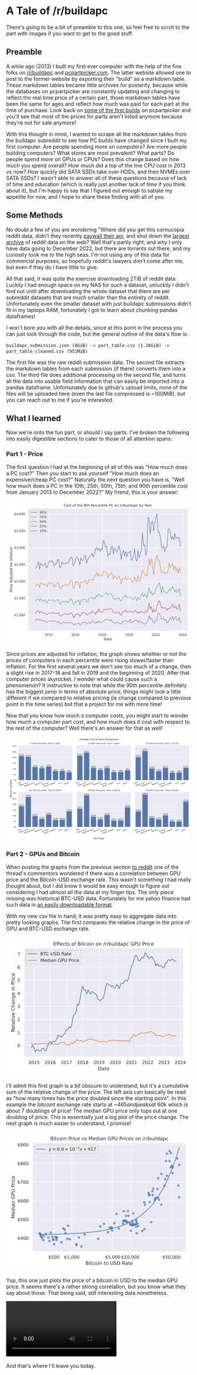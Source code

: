 # A Tale of /r/buildapc

There's going to be a bit of preamble to this one, so feel free to scroll to the part with images if you want to get to the good stuff.

## Preamble

A while ago (2013) I built my first ever computer with the help of the fine folks on [/r/buildapc](https://reddit.com/r/buildapc) and [pcpartpicker.com](https://pcpartpicker.com). The latter website allowed one to post to the former website by exporting their "build" as a markdown table. These markdown tables became little archives for posterity, because while the databases on pcpartpicker are constantly updating and changing to reflect the real time price of a certain part, those markdown tables have been the same for ages and reflect how much was paid for each part at the time of purchase. Look back on [some of the first builds](https://pcpartpicker.com/builds/#sort=-recent&page=1) on pcpartpicker and you'll see that most of the prices for parts aren't listed anymore because they're not for sale anymore!

With this thought in mind, I wanted to scrape all the markdown tables from the buildapc subreddit to see how PC builds have changed since I built my first computer. Are people spending more on computers? Are more people building computers? What stores are most prevalent? What parts? Do people spend more on GPUs or CPUs? Does this change based on how much you spend overall? How much did a top of the line CPU cost in 2013 vs now? How quickly did SATA SSDs take over HDDs, and then NVMEs over SATA SSDs? I wasn't able to answer all of these questions because of lack of time and education (which is really just another lack of time if you think about it), but I'm happy to say that I figured out enough to satiate my appetite for now, and I hope to share these finding with all of you.

## Some Methods

No doubt a few of you are wondering "Where did you get this cornucopia reddit data, didn't they recently [paywall their api](https://www.reddit.com/r/reddit/comments/12qwagm/an_update_regarding_reddits_api/), and shut down the [largest archive](https://www.reddit.com/r/modnews/comments/134tjpe/reddit_data_api_update_changes_to_pushshift_access/) of reddit data on the web? Well that's partly right, and why I only have data going to December 2022, but there are torrents out there, and my curiosity took me to the high seas. I'm not using any of this data for commercial purposes, so hopefully reddit's lawyers don't come after me, but even if they do I have little to give. 

All that said, it was quite the exercise downloading 2TiB of reddit data. Luckily I had enough space on my NAS for such a dataset, unluckily I didn't find out until after downloading the whole dataset that there are per subreddit datasets that are *much* smaller than the entirety of reddit. Unfortunately even the smaller dataset with just buildapc submissions didn't fit in my laptops RAM, fortunately I got to learn about chunking pandas dataframes!

I won't bore you with all the details, since at this point in the process you can just look through the code, but the general outline of the data's flow is:

    buildapc_submission.json (8GiB) -> part_table.csv (1.26GiB) -> part_table_cleaned.csv (951MiB)

The first file was the raw reddit submission data. The second file extracts the markdown tables from each submission (if there) converts them into a csv. The third file does additional processing on the second file, and turns all the data into usable field information that can easily be imported into a pandas dataframe. Unfortunately due to github's upload limits, none of the files will be uploaded here (even the last file compressed is ~100MiB), but you can reach out to me if you're interested.

## What I learned

Now we're onto the fun part, or should I say parts. I've broken the following into easily digestible sections to cater to those of all attention spans.

### Part 1 - Price

The first question I had at the beginning of all of this was "How much does a PC cost?" Then you start to ask yourself "How much does an expensive/cheap PC cost?" Naturally the next question you have is, "Well how much does a PC in the 10th, 25th, 50th, 75th, and 90th percentile cost from January 2013 to December 2022?" My friend, this is your answer:

![Price percentiles across time](Images/quantile_year.svg)

Since prices are adjusted for inflation, the graph shows whether or not the prices of computers in each percentile were rising slower/faster than inflation. For the first several years we don't see too much of a change, then a slight rise in 2017-18 and fall in 2019 and the beginning of 2020. After that computer prices skyrocket. I wonder what could cause such a phenomenon? It instructive to note that while the 90th percentile definitely has the biggest jump in terms of absolute price, things might look a little different if we compared to relative pricing (ie change compared to previous point in the time series) but that a project for me with more time!

Now that you know how much a computer costs, you might start to wonder how much a computer part cost, and how much does it cost with respect to the rest of the computer? Well there's an answer for that as well!

![Price part percentiles](Images/Part_Breakdown.svg)

### Part 2 - GPUs and Bitcoin

When posting the graphs from the previous section [to reddit](https://www.reddit.com/r/dataisbeautiful/comments/16hlqbf/a_10_year_price_breakdown_of_computers_posted_to/) one of the thread's commentors wondered if there was a correlation between GPU price and the Bitcoin-USD exchange rate. This wasn't something I had really thought about, but I did know it would be easy enough to figure out considering I had *almost* all the data at my finger tips. The only piece missing was historical BTC-USD data. Fortunately for me yahoo finance had such data in [an easily downloadable format](https://finance.yahoo.com/quote/BTC-USD/history?period1=1410825600&period2=1695168000&interval=1d&filter=history&frequency=1d&includeAdjustedClose=true). 

With my new csv file in hand, it was pretty easy to aggregate data into pretty looking graphs. The first compares the relative change in the price of GPU and BTC-USD exchange rate.

![Change in Bitcoin exchange rate and median GPU price](Images/Relative_Change_in_BTC_&_GPU.svg)

I'll admit this first graph is a bit obscure to understand, but it's a cumulative sum of the relative change of the price. The left axis can basically be read as "how many times has the price doubled since the starting point". In this example the bitcoint exchange rate starts at ~$465 and peaks at ~$60k which is about 7 doublings of price! The median GPU price only tops out at one doubling of price. This is essentially just a log plot of the price change. The next graph is much easier to understand, I promise!

![Bitcoin exchange rate vs median GPU price scatterplot](Images/BTC_vs_Median_GPU.svg)

Yup, this one just plots the price of a bitcoin in USD to the median GPU price. It seems there's a rather strong correlation, but you know what they say about those. That being said, still interesting data nonetheless.

 ![Part Race Video](CPU_Part_race.mp4)
 
And that's where I'll leave you today.
